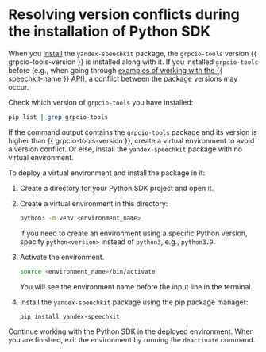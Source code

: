 # Resolving version conflicts during the installation of Python SDK

When you [install](install.md) the `yandex-speechkit` package, the `grpcio-tools` version {{ grpcio-tools-version }} is installed along with it. If you installed `grpcio-tools` before (e.g., when going through [examples of working with the {{ speechkit-name }} API](../../tutorials/index.md)), a conflict between the package versions may occur.

Check which version of `grpcio-tools` you have installed:

```bash
pip list | grep grpcio-tools
```

If the command output contains the `grpcio-tools` package and its version is higher than {{ grpcio-tools-version }}, create a virtual environment to avoid a version conflict. Or else, install the `yandex-speechkit` package with no virtual environment.

To deploy a virtual environment and install the package in it:

1. Create a directory for your Python SDK project and open it.
1. Create a virtual environment in this directory:

   ```bash
   python3 -m venv <environment_name>
   ```

   If you need to create an environment using a specific Python version, specify `python<version>` instead of `python3`, e.g., `python3.9`.

1. Activate the environment.

   ```bash
   source <environment_name>/bin/activate
   ```

   You will see the environment name before the input line in the terminal.

1. Install the `yandex-speechkit` package using the pip package manager:

   ```bash
   pip install yandex-speechkit
   ```

Continue working with the Python SDK in the deployed environment. When you are finished, exit the environment by running the `deactivate` command.
